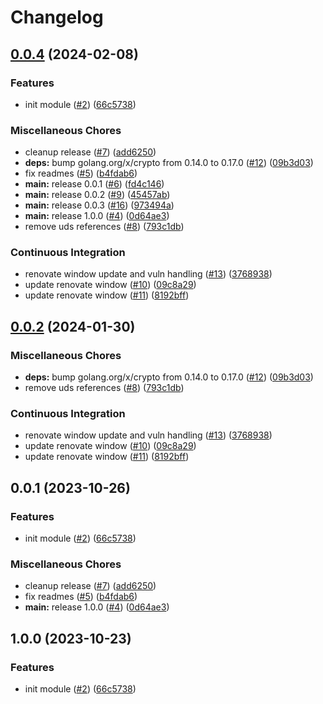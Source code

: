 # Changelog

## [0.0.4](https://github.com/defenseunicorns/terraform-aws-rolesanywhere/compare/v0.0.3...v0.0.4) (2024-02-08)


### Features

* init module ([#2](https://github.com/defenseunicorns/terraform-aws-rolesanywhere/issues/2)) ([66c5738](https://github.com/defenseunicorns/terraform-aws-rolesanywhere/commit/66c573837208f59e10353d2c70342cb1046cffd6))


### Miscellaneous Chores

* cleanup release ([#7](https://github.com/defenseunicorns/terraform-aws-rolesanywhere/issues/7)) ([add6250](https://github.com/defenseunicorns/terraform-aws-rolesanywhere/commit/add6250123d78327738409ee2c1000129251efb0))
* **deps:** bump golang.org/x/crypto from 0.14.0 to 0.17.0 ([#12](https://github.com/defenseunicorns/terraform-aws-rolesanywhere/issues/12)) ([09b3d03](https://github.com/defenseunicorns/terraform-aws-rolesanywhere/commit/09b3d03681ba65f7fd5d769961dfc6c9c308d2e3))
* fix readmes ([#5](https://github.com/defenseunicorns/terraform-aws-rolesanywhere/issues/5)) ([b4fdab6](https://github.com/defenseunicorns/terraform-aws-rolesanywhere/commit/b4fdab63e0ea6e9959584c1768871b89d3b40eea))
* **main:** release 0.0.1 ([#6](https://github.com/defenseunicorns/terraform-aws-rolesanywhere/issues/6)) ([fd4c146](https://github.com/defenseunicorns/terraform-aws-rolesanywhere/commit/fd4c14642a59b535482f113dc47bde0d9de393f1))
* **main:** release 0.0.2 ([#9](https://github.com/defenseunicorns/terraform-aws-rolesanywhere/issues/9)) ([45457ab](https://github.com/defenseunicorns/terraform-aws-rolesanywhere/commit/45457ab6a6ea307f166f60b116488683b66ef70c))
* **main:** release 0.0.3 ([#16](https://github.com/defenseunicorns/terraform-aws-rolesanywhere/issues/16)) ([973494a](https://github.com/defenseunicorns/terraform-aws-rolesanywhere/commit/973494acab5f863a9625589d7751ea2abeb74d6c))
* **main:** release 1.0.0 ([#4](https://github.com/defenseunicorns/terraform-aws-rolesanywhere/issues/4)) ([0d64ae3](https://github.com/defenseunicorns/terraform-aws-rolesanywhere/commit/0d64ae3b05958ef8df0208f6765ea22a27ae687e))
* remove uds references ([#8](https://github.com/defenseunicorns/terraform-aws-rolesanywhere/issues/8)) ([793c1db](https://github.com/defenseunicorns/terraform-aws-rolesanywhere/commit/793c1dbc215fa3ffff17f0df657c1d73a322318f))


### Continuous Integration

* renovate window update and vuln handling ([#13](https://github.com/defenseunicorns/terraform-aws-rolesanywhere/issues/13)) ([3768938](https://github.com/defenseunicorns/terraform-aws-rolesanywhere/commit/3768938b8a2667063681f650986c50f17f0d8698))
* update renovate window ([#10](https://github.com/defenseunicorns/terraform-aws-rolesanywhere/issues/10)) ([09c8a29](https://github.com/defenseunicorns/terraform-aws-rolesanywhere/commit/09c8a29a1181085062146b3e97fc1874f543e899))
* update renovate window ([#11](https://github.com/defenseunicorns/terraform-aws-rolesanywhere/issues/11)) ([8192bff](https://github.com/defenseunicorns/terraform-aws-rolesanywhere/commit/8192bff801eafcffb280c73ea50235194d5b25a8))

## [0.0.2](https://github.com/defenseunicorns/terraform-aws-rolesanywhere/compare/v0.0.1...v0.0.2) (2024-01-30)


### Miscellaneous Chores

* **deps:** bump golang.org/x/crypto from 0.14.0 to 0.17.0 ([#12](https://github.com/defenseunicorns/terraform-aws-rolesanywhere/issues/12)) ([09b3d03](https://github.com/defenseunicorns/terraform-aws-rolesanywhere/commit/09b3d03681ba65f7fd5d769961dfc6c9c308d2e3))
* remove uds references ([#8](https://github.com/defenseunicorns/terraform-aws-rolesanywhere/issues/8)) ([793c1db](https://github.com/defenseunicorns/terraform-aws-rolesanywhere/commit/793c1dbc215fa3ffff17f0df657c1d73a322318f))


### Continuous Integration

* renovate window update and vuln handling ([#13](https://github.com/defenseunicorns/terraform-aws-rolesanywhere/issues/13)) ([3768938](https://github.com/defenseunicorns/terraform-aws-rolesanywhere/commit/3768938b8a2667063681f650986c50f17f0d8698))
* update renovate window ([#10](https://github.com/defenseunicorns/terraform-aws-rolesanywhere/issues/10)) ([09c8a29](https://github.com/defenseunicorns/terraform-aws-rolesanywhere/commit/09c8a29a1181085062146b3e97fc1874f543e899))
* update renovate window ([#11](https://github.com/defenseunicorns/terraform-aws-rolesanywhere/issues/11)) ([8192bff](https://github.com/defenseunicorns/terraform-aws-rolesanywhere/commit/8192bff801eafcffb280c73ea50235194d5b25a8))

## 0.0.1 (2023-10-26)


### Features

* init module ([#2](https://github.com/defenseunicorns/terraform-aws-rolesanywhere/issues/2)) ([66c5738](https://github.com/defenseunicorns/terraform-aws-rolesanywhere/commit/66c573837208f59e10353d2c70342cb1046cffd6))


### Miscellaneous Chores

* cleanup release ([#7](https://github.com/defenseunicorns/terraform-aws-rolesanywhere/issues/7)) ([add6250](https://github.com/defenseunicorns/terraform-aws-rolesanywhere/commit/add6250123d78327738409ee2c1000129251efb0))
* fix readmes ([#5](https://github.com/defenseunicorns/terraform-aws-rolesanywhere/issues/5)) ([b4fdab6](https://github.com/defenseunicorns/terraform-aws-rolesanywhere/commit/b4fdab63e0ea6e9959584c1768871b89d3b40eea))
* **main:** release 1.0.0 ([#4](https://github.com/defenseunicorns/terraform-aws-rolesanywhere/issues/4)) ([0d64ae3](https://github.com/defenseunicorns/terraform-aws-rolesanywhere/commit/0d64ae3b05958ef8df0208f6765ea22a27ae687e))

## 1.0.0 (2023-10-23)


### Features

* init module ([#2](https://github.com/defenseunicorns/terraform-aws-rolesanywhere/issues/2)) ([66c5738](https://github.com/defenseunicorns/terraform-aws-rolesanywhere/commit/66c573837208f59e10353d2c70342cb1046cffd6))
